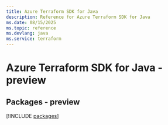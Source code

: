 ```yaml
---
title: Azure Terraform SDK for Java
description: Reference for Azure Terraform SDK for Java
ms.date: 08/15/2025
ms.topic: reference
ms.devlang: java
ms.service: terraform
---
```

# Azure Terraform SDK for Java - preview
## Packages - preview
[!INCLUDE [packages](terraform-index.md)]